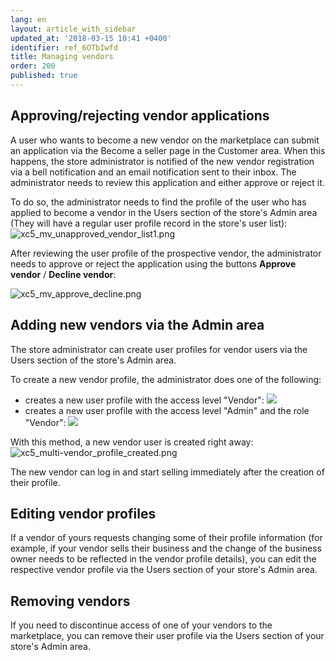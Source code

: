 ```yaml
---
lang: en
layout: article_with_sidebar
updated_at: '2018-03-15 10:41 +0400'
identifier: ref_6OTbIwfd
title: Managing vendors
order: 200
published: true
---
```

## Approving/rejecting vendor applications

A user who wants to become a new vendor on the marketplace can submit an application via the Become a seller page in the Customer area. When this happens, the store administrator is notified of the new vendor registration via a bell notification and an email notification sent to their inbox. The administrator needs to review this application and either approve or reject it.

To do so, the administrator needs to find the profile of the user who has applied to become a vendor in the Users section of the store's Admin area (They will have a regular user profile record in the store's user list):
![xc5_mv_unapproved_vendor_list1.png]({{site.baseurl}}/attachments/ref_SkW62BgH/xc5_mv_unapproved_vendor_list1.png)

After reviewing the user profile of the prospective vendor, the administrator needs to approve or reject the application using the buttons **Approve vendor** / **Decline vendor**:

![xc5_mv_approve_decline.png]({{site.baseurl}}/attachments/ref_SkW62BgH/xc5_mv_approve_decline.png)

## Adding new vendors via the Admin area

The store administrator can create user profiles for vendor users via the Users section of the store's Admin area.

To create a new vendor profile, the administrator does one of the following: 

*   creates a new user profile with the access level "Vendor":
    ![]({{site.baseurl}}/attachments/8749143/8719604.png)
*   creates a new user profile with the access level "Admin" and the role "Vendor":
    ![]({{site.baseurl}}/attachments/8749143/8716890.png)

With this method, a new vendor user is created right away:
    ![xc5_multi-vendor_profile_created.png]({{site.baseurl}}/attachments/ref_SkW62BgH/xc5_multi-vendor_profile_created.png)

The new vendor can log in and start selling immediately after the creation of their profile.

## Editing vendor profiles

If a vendor of yours requests changing some of their profile information (for example, if your vendor sells their business and the change of the business owner needs to be reflected in the vendor profile details), you can edit the respective vendor profile via the Users section of your store's Admin area.

## Removing vendors

If you need to discontinue access of one of your vendors to the marketplace, you can remove their user profile via the Users section of your store's Admin area.

